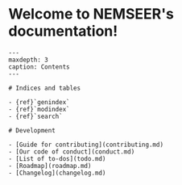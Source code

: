 
# Welcome to NEMSEER's documentation!

```{toctree}
---
maxdepth: 3
caption: Contents
---

# Indices and tables

- {ref}`genindex`
- {ref}`modindex`
- {ref}`search`

# Development

- [Guide for contributing](contributing.md)
- [Our code of conduct](conduct.md)
- [List of to-dos](todo.md)
- [Roadmap](roadmap.md)
- [Changelog](changelog.md)
